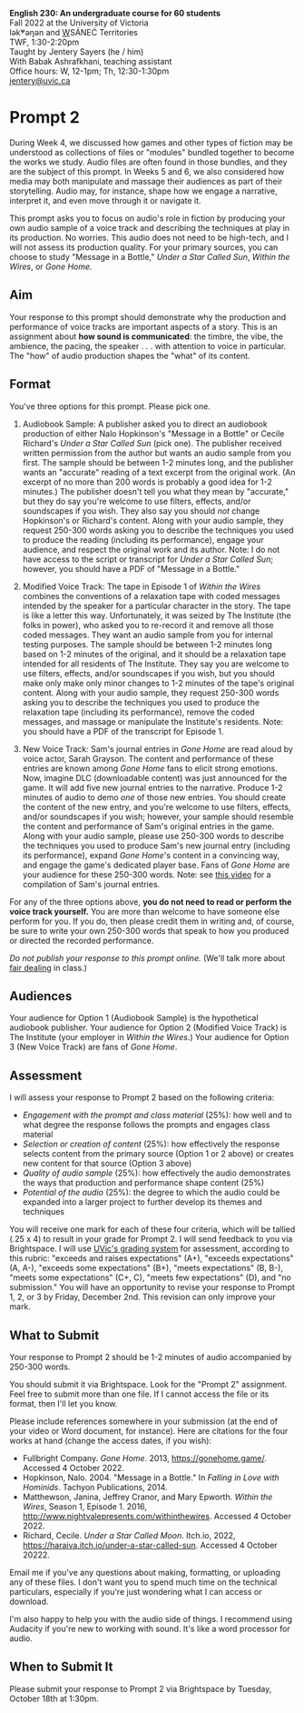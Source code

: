 **English 230: An undergraduate course for 60 students**      
Fall 2022 at the University of Victoria  
lək̓ʷəŋən and <u>W</u>SÁNEĆ Territories  
TWF, 1:30-2:20pm  
Taught by Jentery Sayers (he / him)   
With Babak Ashrafkhani, teaching assistant     
Office hours: W, 12-1pm; Th, 12:30-1:30pm  
[jentery@uvic.ca](mailto:jentery@uvic.ca)

# Prompt 2 

During Week 4, we discussed how games and other types of fiction may be understood as collections of files or "modules" bundled together to become the works we study. Audio files are often found in those bundles, and they are the subject of this prompt. In Weeks 5 and 6, we also considered how media may both manipulate and massage their audiences as part of their storytelling. Audio may, for instance, shape how we engage a narrative, interpret it, and even move through it or navigate it.

This prompt asks you to focus on audio's role in fiction by producing your own audio sample of a voice track and describing the techniques at play in its production. No worries. This audio does not need to be high-tech, and I will not assess its production quality. For your primary sources, you can choose to study "Message in a Bottle," *Under a Star Called Sun*, *Within the Wires*, or *Gone Home.* 

## Aim

Your response to this prompt should demonstrate why the production and performance of voice tracks are important aspects of a story. This is an assignment about **how sound is communicated**: the timbre, the vibe, the ambience, the pacing, the speaker . . . with attention to voice in particular. The "how" of audio production shapes the "what" of its content.

## Format 

You've three options for this prompt. Please pick one. 

1. Audiobook Sample: A publisher asked you to direct an audiobook production of either Nalo Hopkinson's "Message in a Bottle" or Cecile Richard's *Under a Star Called Sun* (pick one). The publisher received written permission from the author but wants an audio sample from you first. The sample should be between 1-2 minutes long, and the publisher wants an "accurate" reading of a text excerpt from the original work. (An excerpt of no more than 200 words is probably a good idea for 1-2 minutes.) The publisher doesn't tell you what they mean by "accurate," but they do say you're welcome to use filters, effects, and/or soundscapes if you wish. They also say you should *not* change Hopkinson's or Richard's content. Along with your audio sample, they request 250-300 words asking you to describe the techniques you used to produce the reading (including its performance), engage your audience, and respect the original work and its author. Note: I do not have access to the script or transcript for *Under a Star Called Sun*; however, you should have a PDF of "Message in a Bottle."

2. Modified Voice Track: The tape in Episode 1 of *Within the Wires* combines the conventions of a relaxation tape with coded messages intended by the speaker for a particular character in the story. The tape is like a letter this way. Unfortunately, it was seized by The Institute (the folks in power), who asked you to re-record it and remove all those coded messages. They want an audio sample from you for internal testing purposes. The sample should be between 1-2 minutes long based on 1-2 minutes of the original, and it should be a relaxation tape intended for all residents of The Institute. They say you are welcome to use filters, effects, and/or soundscapes if you wish, but you should make only make only minor changes to 1-2 minutes of the tape's original content. Along with your audio sample, they request 250-300 words asking you to describe the techniques you used to produce the relaxation tape (including its performance), remove the coded messages, and massage or manipulate the Institute's residents. Note: you should have a PDF of the transcript for Episode 1. 

3. New Voice Track: Sam's journal entries in *Gone Home* are read aloud by voice actor, Sarah Grayson. The content and performance of these entries are known among *Gone Home* fans to elicit strong emotions. Now, imagine DLC (downloadable content) was just announced for the game. It will add five new journal entries to the narrative. Produce 1-2 minutes of audio to demo *one* of those new entries. You should create the content of the new entry, and you're welcome to use filters, effects, and/or soundscapes if you wish; however, your sample should resemble the content and performance of Sam's original entries in the game. Along with your audio sample, please use 250-300 words to describe the techniques you used to produce Sam's new journal entry (including its performance), expand *Gone Home*'s content in a convincing way, and engage the game's dedicated player base. Fans of *Gone Home* are your audience for these 250-300 words. Note: see [this video](https://www.youtube.com/watch?v=M6toUdZu9ao) for a compilation of Sam's journal entries. 

For any of the three options above, **you do not need to read or perform the voice track yourself.** You are more than welcome to have someone else perform for you. If you do, then please credit them in writing and, of course, be sure to write your own 250-300 words that speak to how you produced or directed the recorded performance. 

*Do not publish your response to this prompt online.* (We'll talk more about [fair dealing](https://www.uvic.ca/library/research-teaching/copyright/fairdealing/index.php) in class.)

## Audiences 

Your audience for Option 1 (Audiobook Sample) is the hypothetical audiobook publisher. Your audience for Option 2 (Modified Voice Track) is The Institute (your employer in *Within the Wires*.) Your audience for Option 3 (New Voice Track) are fans of *Gone Home*. 

## Assessment 

I will assess your response to Prompt 2 based on the following criteria: 

* *Engagement with the prompt and class material* (25%): how well and to what degree the response follows the prompts and engages class material 
* *Selection or creation of content* (25%): how effectively the response selects content from the primary source (Option 1 or 2 above) or creates new content for that source (Option 3 above)
* *Quality of audio sample* (25%): how effectively the audio demonstrates the ways that production and performance shape content (25%)
* *Potential of the audio* (25%): the degree to which the audio could be expanded into a larger project to further develop its themes and techniques

You will receive one mark for each of these four criteria, which will be tallied (.25 x 4) to result in your grade for Prompt 2. I will send feedback to you via Brightspace. I will use [UVic's grading system](https://www.uvic.ca/calendar/undergrad/index.php#/policy/S1AAgoGuV?bc=true&bcCurrent=14%20-%20Grading&bcGroup=Undergraduate%20Academic%20Regulations&bcItemType=policies) for assessment, according to this rubric: "exceeds and raises expectations" (A+), "exceeds expectations" (A, A-), "exceeds some expectations" (B+), "meets expectations" (B, B-), "meets some expectations" (C+, C), "meets few expectations" (D), and "no submission." You will have an opportunity to revise your response to Prompt 1, 2, or 3 by Friday, December 2nd. This revision can only improve your mark. 

## What to Submit 

Your response to Prompt 2 should be 1-2 minutes of audio accompanied by 250-300 words. 

You should submit it via Brightspace. Look for the "Prompt 2" assignment. Feel free to submit more than one file. If I cannot access the file or its format, then I'll let you know. 

Please include references somewhere in your submission (at the end of your video or Word document, for instance). Here are citations for the four works at hand (change the access dates, if you wish): 

* Fullbright Company. *Gone Home*. 2013, https://gonehome.game/. Accessed 4 October 2022. 
* Hopkinson, Nalo. 2004. "Message in a Bottle." In *Falling in Love with Hominids*. Tachyon Publications, 2014.
* Matthewson, Janina, Jeffrey Cranor, and Mary Epworth. *Within the Wires*, Season 1, Episode 1. 2016, http://www.nightvalepresents.com/withinthewires. Accessed 4 October 2022. 
* Richard, Cecile. *Under a Star Called Moon*. Itch.io, 2022, https://haraiva.itch.io/under-a-star-called-sun. Accessed 4 October 20222. 

Email me if you've any questions about making, formatting, or uploading any of these files. I don't want you to spend much time on the technical particulars, especially if you're just wondering what I can access or download. 

I'm also happy to help you with the audio side of things. I recommend using Audacity if you're new to working with sound. It's like a word processor for audio.  

## When to Submit It 

Please submit your response to Prompt 2 via Brightspace by Tuesday, October 18th at 1:30pm.
